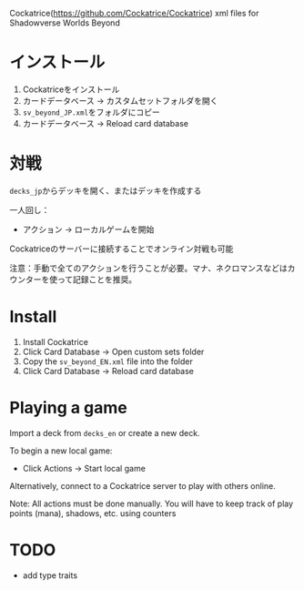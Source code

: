 Cockatrice(https://github.com/Cockatrice/Cockatrice) xml files for Shadowverse Worlds Beyond

# インストール

1. Cockatriceをインストール
2. カードデータベース -> カスタムセットフォルダを開く
3. `sv_beyond_JP.xml`をフォルダにコピー
4. カードデータベース -> Reload card database

# 対戦

`decks_jp`からデッキを開く、またはデッキを作成する

一人回し：
- アクション -> ローカルゲームを開始

Cockatriceのサーバーに接続することでオンライン対戦も可能

注意：手動で全てのアクションを行うことが必要。マナ、ネクロマンスなどはカウンターを使って記録ことを推奨。

# Install

1. Install Cockatrice
2. Click Card Database -> Open custom sets folder
3. Copy the `sv_beyond_EN.xml` file into the folder
4. Click Card Database -> Reload card database

# Playing a game

Import a deck from `decks_en` or create a new deck.

To begin a new local game:
- Click Actions -> Start local game

Alternatively, connect to a Cockatrice server to play with others online.

Note: All actions must be done manually. You will have to keep track of play points (mana), shadows, etc. using counters

# TODO
- add type traits
